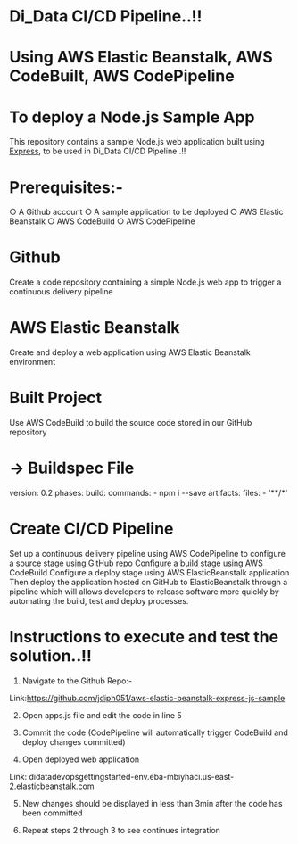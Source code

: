 # Di_Data CI/CD Pipeline..!!
# Using AWS Elastic Beanstalk, AWS CodeBuilt, AWS CodePipeline
# To deploy a Node.js Sample App

This repository contains a sample Node.js web application built using [Express](https://expressjs.com/), to be used in Di_Data CI/CD Pipeline..!!

# Prerequisites:-

○ A Github account
○ A sample application to be deployed
○ AWS Elastic Beanstalk
○ AWS CodeBuild
○ AWS CodePipeline

# Github

Create a code repository containing a simple Node.js web app to trigger a continuous delivery pipeline

# AWS Elastic Beanstalk

Create and deploy a web application using AWS Elastic Beanstalk environment

# Built Project

Use AWS CodeBuild to build the source code stored in our GitHub repository

# -> Buildspec File

version: 0.2
phases:
    build:
        commands:
            - npm i --save
artifacts:
    files:
        - '**/*'
	
# Create CI/CD Pipeline

Set up a continuous delivery pipeline using AWS CodePipeline to configure a source stage using GitHub repo
Configure a build stage using AWS CodeBuild
Configure a deploy stage using AWS ElasticBeanstalk application
Then deploy the application hosted on GitHub to ElasticBeanstalk through a pipeline which will allows developers to release software more quickly by automating the build, test and deploy processes.



# Instructions to execute and test the solution..!!

1. Navigate to the Github Repo:-

Link:https://github.com/jdiph051/aws-elastic-beanstalk-express-js-sample

2. Open apps.js file and edit the code in line 5  

3. Commit the code (CodePipeline will automatically trigger CodeBuild and deploy changes committed)

4. Open deployed web application

Link: didatadevopsgettingstarted-env.eba-mbiyhaci.us-east-2.elasticbeanstalk.com

5. New changes should be displayed in less than 3min after the code has been committed

6. Repeat steps 2 through 3 to see continues integration

